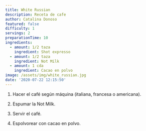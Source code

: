 ```yaml
---
title: White Russian
description: Receta de cafe
author: Catalina Donoso
featured: false
difficulty: 1
servings: 2
preparationTime: 10
ingredients:
  - amount: 1/2 taza
    ingredient: Shot expresso
  - amount: 1/2 taza
    ingredient: Not Milk
  - amount: 1 cda
    ingredient: Cacao en polvo
image: /assets/img/white_russian.jpg
date: '2020-07-22 12:15:50'
---
```

1. Hacer el café según máquina (italiana, francesa o americana).		

2. Espumar la Not Milk.		

3. Servir el café.		

4. Espolvorear con cacao en polvo.
